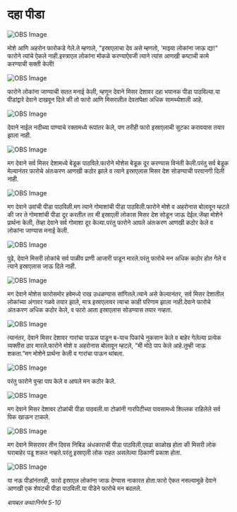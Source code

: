 # दहा पीडा

![OBS Image](https://cdn.door43.org/obs/jpg/360px/obs-en-10-01.jpg)

मोशे आणि अहरोन फारोकडे गेले.ते म्हणाले, "इस्राएलाचा देव असे म्हणतो, 'माझ्या लोकांना जाऊ द्या!"  फारोने त्यांचे ऐकले नाही.इस्त्राएल लोकांना मोकळे करण्याऐवजी त्याने त्यांस आणखी कष्टाची कामे करण्याची सक्ती केली!

![OBS Image](https://cdn.door43.org/obs/jpg/360px/obs-en-10-02.jpg)

फारोने लोकांना जाण्याची सतत मनाई केली, म्हणून देवाने मिसर देशावर दहा भयानक पीडा पाठविल्या.या पीडांद्वारे देवाने दाखवून दिले की तो फारो आणि मिसरातील देवतांपेक्षा अधिक सामर्थ्यशाली आहे.

![OBS Image](https://cdn.door43.org/obs/jpg/360px/obs-en-10-03.jpg)

देवाने नाईल नदीच्या पाण्याचे रक्तामध्ये रूपांतर केले, पण तरीही फारो इस्राएलाची सुटका करावयास तयार झाला नाही.

![OBS Image](https://cdn.door43.org/obs/jpg/360px/obs-en-10-04.jpg)

मग देवाने सर्व मिसर देशामध्ये बेडूक पाठविले.फारोने मोशेस बेडूक दूर करण्यास विनंती केली.परंतु सर्व बेडूक मेल्यानंतर फारोचे अंतःकरण आणखी कठोर झाले व त्याने इस्राएलास मिसर देश सोडण्याची परवानगी दिली नाही.

![OBS Image](https://cdn.door43.org/obs/jpg/360px/obs-en-10-05.jpg)

मग देवाने उवांची पीडा पाठविली.मग त्याने गोमाशांची पीडा पाठविली.फारोने मोशे व अहरोनास बोलावून म्हटले की जर ते गोमाशांची पीडा दूर करतील तर मी इस्राएली लोकास मिसर देश सोडून जाऊ  देईल.जेंव्हा मोशेने प्रार्थना केली, तेंव्हा देवाने सर्व गोमाशा दूर केल्या.परंतु फारोने आपले अंतःकरण आणखी कठोर केले व लोकांना जाण्यास मनाई केली.

![OBS Image](https://cdn.door43.org/obs/jpg/360px/obs-en-10-06.jpg)

पुढे, देवाने मिसरी लोकांचे सर्व पाळीव प्राणी आजारी पाडून मारले.परंतु फारोचे मन अधिक कठोर होत गेले व त्याने इस्राएलास जाऊ दिले नाही. 

![OBS Image](https://cdn.door43.org/obs/jpg/360px/obs-en-10-07.jpg)

मग देवाने मोशेस फारोसमोर हवेमध्ये राख उधळण्यास सांगितले.त्याने असे केल्यानंतर, सर्व मिसर देशातील लोकांच्या अंगावर गळवे तयार झाले, मात्र इस्राएलावर त्याचा काही परिणाम झाला नाही.देवाने फारोचे अंतःकरण अधिक कठोर केले, व फारो आता इस्राएलास सोडण्यास तयार नव्हता.

![OBS Image](https://cdn.door43.org/obs/jpg/360px/obs-en-10-08.jpg)

त्यानंतर, देवाने मिसर देशावर गारांचा पाऊस पाडून ब-याच पिकांचे नुकसान केले व बाहेर गेलेल्या प्रत्येक व्यक्तीस ठार मारले.फारोने मोशे व अहरोनास बोलावून म्हटले, "मी मोठे पाप केले आहे.तुम्ही जाऊ शकता.”मग मोशेने प्रार्थना केली व गारांचा पाऊन थांबला.

![OBS Image](https://cdn.door43.org/obs/jpg/360px/obs-en-10-09.jpg)

परंतु फारोने पुन्हा पाप केले व आपले मन कठोर केले.

![OBS Image](https://cdn.door43.org/obs/jpg/360px/obs-en-10-10.jpg)

मग देवाने मिसर देशावर टोळांची पीडा पाठवली.या टोळांनी गारपिटीच्या पावसामध्ये शिल्लक राहिलेले सर्व पिक खाऊन टाकले.

![OBS Image](https://cdn.door43.org/obs/jpg/360px/obs-en-10-11.jpg)

मग देवाने मिसरावर तीन दिवस निबिड अंधकाराची पीडा पाठविली.एवढा काळोख होता  की मिसरी लोक घराबाहेर पडू शकत नव्हते.परंतु इस्राएली लोक राहत असलेल्या ठिकाणी प्रकाश होता.

![OBS Image](https://cdn.door43.org/obs/jpg/360px/obs-en-10-12.jpg)

या नऊ पीडांनंतरही, फारो इस्राएल लोकांना जाऊ देण्यास नाकारत होता.फारो ऐकत नसल्यामूळे देवाने आणखी एक शेवटची पीडा पाठविली.या पीडेने फारोचे मन बदलले.

_बायबल कथाःनिर्गम 5-10_